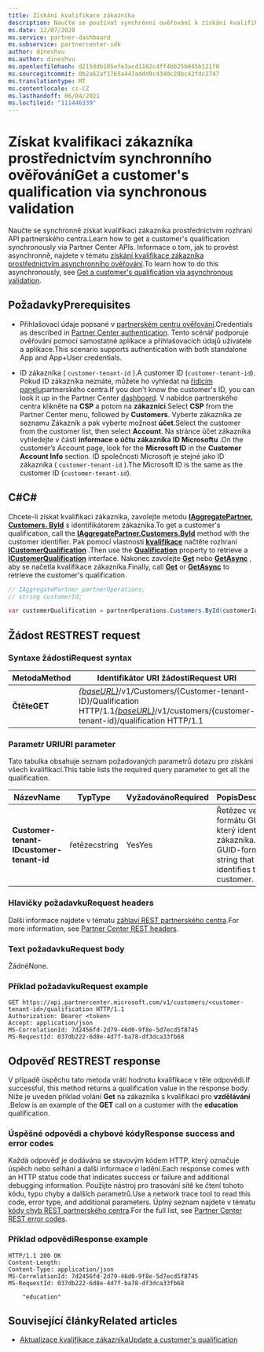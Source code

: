 ```yaml
---
title: Získání kvalifikace zákazníka
description: Naučte se používat synchronní ověřování k získání kvalifikace zákazníka prostřednictvím rozhraní API partnerského centra. Partneři to můžou použít k ověření zákazníků vzdělávání.
ms.date: 12/07/2020
ms.service: partner-dashboard
ms.subservice: partnercenter-sdk
author: dineshvu
ms.author: dineshvu
ms.openlocfilehash: d215ddb105efe3acd1182c4ff4bb25b045b121f0
ms.sourcegitcommit: 0b2a62af1765a447addd9c4340c28bc42fdc2747
ms.translationtype: MT
ms.contentlocale: cs-CZ
ms.lasthandoff: 06/04/2021
ms.locfileid: "111446339"
---
```

# <a name="get-a-customers-qualification-via-synchronous-validation"></a><span data-ttu-id="28448-104">Získat kvalifikaci zákazníka prostřednictvím synchronního ověřování</span><span class="sxs-lookup"><span data-stu-id="28448-104">Get a customer's qualification via synchronous validation</span></span>

<span data-ttu-id="28448-105">Naučte se synchronně získat kvalifikaci zákazníka prostřednictvím rozhraní API partnerského centra.</span><span class="sxs-lookup"><span data-stu-id="28448-105">Learn how to get a customer's qualification synchronously via Partner Center APIs.</span></span> <span data-ttu-id="28448-106">Informace o tom, jak to provést asynchronně, najdete v tématu [získání kvalifikace zákazníka prostřednictvím asynchronního ověřování](get-customer-qualification-asynchronous.md).</span><span class="sxs-lookup"><span data-stu-id="28448-106">To learn how to do this asynchronously, see [Get a customer's qualification via asynchronous validation](get-customer-qualification-asynchronous.md).</span></span>

## <a name="prerequisites"></a><span data-ttu-id="28448-107">Požadavky</span><span class="sxs-lookup"><span data-stu-id="28448-107">Prerequisites</span></span>

- <span data-ttu-id="28448-108">Přihlašovací údaje popsané v [partnerském centru ověřování](partner-center-authentication.md).</span><span class="sxs-lookup"><span data-stu-id="28448-108">Credentials as described in [Partner Center authentication](partner-center-authentication.md).</span></span> <span data-ttu-id="28448-109">Tento scénář podporuje ověřování pomocí samostatné aplikace a přihlašovacích údajů uživatele a aplikace.</span><span class="sxs-lookup"><span data-stu-id="28448-109">This scenario supports authentication with both standalone App and App+User credentials.</span></span>

- <span data-ttu-id="28448-110">ID zákazníka ( `customer-tenant-id` ).</span><span class="sxs-lookup"><span data-stu-id="28448-110">A customer ID (`customer-tenant-id`).</span></span> <span data-ttu-id="28448-111">Pokud ID zákazníka neznáte, můžete ho vyhledat na [řídicím panelu](https://partner.microsoft.com/dashboard)partnerského centra.</span><span class="sxs-lookup"><span data-stu-id="28448-111">If you don't know the customer's ID, you can look it up in the Partner Center [dashboard](https://partner.microsoft.com/dashboard).</span></span> <span data-ttu-id="28448-112">V nabídce partnerského centra klikněte na **CSP** a potom na **zákazníci**.</span><span class="sxs-lookup"><span data-stu-id="28448-112">Select **CSP** from the Partner Center menu, followed by **Customers**.</span></span> <span data-ttu-id="28448-113">Vyberte zákazníka ze seznamu Zákazník a pak vyberte možnost **účet**.</span><span class="sxs-lookup"><span data-stu-id="28448-113">Select the customer from the customer list, then select **Account**.</span></span> <span data-ttu-id="28448-114">Na stránce účet zákazníka vyhledejte v části **informace o účtu zákazníka** **ID Microsoftu** .</span><span class="sxs-lookup"><span data-stu-id="28448-114">On the customer’s Account page, look for the **Microsoft ID** in the **Customer Account Info** section.</span></span> <span data-ttu-id="28448-115">ID společnosti Microsoft je stejné jako ID zákazníka ( `customer-tenant-id` ).</span><span class="sxs-lookup"><span data-stu-id="28448-115">The Microsoft ID is the same as the customer ID  (`customer-tenant-id`).</span></span>

## <a name="c"></a><span data-ttu-id="28448-116">C\#</span><span class="sxs-lookup"><span data-stu-id="28448-116">C\#</span></span>

<span data-ttu-id="28448-117">Chcete-li získat kvalifikaci zákazníka, zavolejte metodu [**IAggregatePartner. Customers. ById**](/dotnet/api/microsoft.store.partnercenter.customers.icustomercollection.byid) s identifikátorem zákazníka.</span><span class="sxs-lookup"><span data-stu-id="28448-117">To get a customer's qualification, call the [**IAggregatePartner.Customers.ById**](/dotnet/api/microsoft.store.partnercenter.customers.icustomercollection.byid) method with the customer identifier.</span></span> <span data-ttu-id="28448-118">Pak pomocí vlastnosti [**kvalifikace**](/dotnet/api/microsoft.store.partnercenter.customers.icustomer.qualification) načtěte rozhraní [**ICustomerQualification**](/dotnet/api/microsoft.store.partnercenter.qualification.icustomerqualification) .</span><span class="sxs-lookup"><span data-stu-id="28448-118">Then use the [**Qualification**](/dotnet/api/microsoft.store.partnercenter.customers.icustomer.qualification) property to retrieve a [**ICustomerQualification**](/dotnet/api/microsoft.store.partnercenter.qualification.icustomerqualification) interface.</span></span> <span data-ttu-id="28448-119">Nakonec zavolejte [**Get**](/dotnet/api/microsoft.store.partnercenter.subscriptions.isubscriptioncollection.get) nebo [**GetAsync**](/dotnet/api/microsoft.store.partnercenter.subscriptions.isubscriptioncollection.getasync) , aby se načetla kvalifikace zákazníka.</span><span class="sxs-lookup"><span data-stu-id="28448-119">Finally, call [**Get**](/dotnet/api/microsoft.store.partnercenter.subscriptions.isubscriptioncollection.get) or [**GetAsync**](/dotnet/api/microsoft.store.partnercenter.subscriptions.isubscriptioncollection.getasync) to retrieve the customer's qualification.</span></span>

``` csharp
// IAggregatePartner partnerOperations;
// string customerId;

var customerQualification = partnerOperations.Customers.ById(customerId).Qualification.Get();
```

## <a name="rest-request"></a><span data-ttu-id="28448-120">Žádost REST</span><span class="sxs-lookup"><span data-stu-id="28448-120">REST request</span></span>

### <a name="request-syntax"></a><span data-ttu-id="28448-121">Syntaxe žádosti</span><span class="sxs-lookup"><span data-stu-id="28448-121">Request syntax</span></span>

| <span data-ttu-id="28448-122">Metoda</span><span class="sxs-lookup"><span data-stu-id="28448-122">Method</span></span>  | <span data-ttu-id="28448-123">Identifikátor URI žádosti</span><span class="sxs-lookup"><span data-stu-id="28448-123">Request URI</span></span>                                                                                          |
|---------|------------------------------------------------------------------------------------------------------|
| <span data-ttu-id="28448-124">**Čtěte**</span><span class="sxs-lookup"><span data-stu-id="28448-124">**GET**</span></span> | <span data-ttu-id="28448-125">[*{baseURL}*](partner-center-rest-urls.md)/v1/Customers/{Customer-tenant-ID}/Qualification HTTP/1.1</span><span class="sxs-lookup"><span data-stu-id="28448-125">[*{baseURL}*](partner-center-rest-urls.md)/v1/customers/{customer-tenant-id}/qualification HTTP/1.1</span></span> |

### <a name="uri-parameter"></a><span data-ttu-id="28448-126">Parametr URI</span><span class="sxs-lookup"><span data-stu-id="28448-126">URI parameter</span></span>

<span data-ttu-id="28448-127">Tato tabulka obsahuje seznam požadovaných parametrů dotazu pro získání všech kvalifikací.</span><span class="sxs-lookup"><span data-stu-id="28448-127">This table lists the required query parameter to get all the qualification.</span></span>

| <span data-ttu-id="28448-128">Název</span><span class="sxs-lookup"><span data-stu-id="28448-128">Name</span></span>               | <span data-ttu-id="28448-129">Typ</span><span class="sxs-lookup"><span data-stu-id="28448-129">Type</span></span>   | <span data-ttu-id="28448-130">Vyžadováno</span><span class="sxs-lookup"><span data-stu-id="28448-130">Required</span></span> | <span data-ttu-id="28448-131">Popis</span><span class="sxs-lookup"><span data-stu-id="28448-131">Description</span></span>                                           |
|--------------------|--------|----------|-------------------------------------------------------|
| <span data-ttu-id="28448-132">**Customer-tenant-ID**</span><span class="sxs-lookup"><span data-stu-id="28448-132">**customer-tenant-id**</span></span> | <span data-ttu-id="28448-133">řetězec</span><span class="sxs-lookup"><span data-stu-id="28448-133">string</span></span> | <span data-ttu-id="28448-134">Yes</span><span class="sxs-lookup"><span data-stu-id="28448-134">Yes</span></span>      | <span data-ttu-id="28448-135">Řetězec ve formátu GUID, který identifikuje zákazníka.</span><span class="sxs-lookup"><span data-stu-id="28448-135">A GUID-formatted string that identifies the customer.</span></span> |

### <a name="request-headers"></a><span data-ttu-id="28448-136">Hlavičky požadavku</span><span class="sxs-lookup"><span data-stu-id="28448-136">Request headers</span></span>

<span data-ttu-id="28448-137">Další informace najdete v tématu [záhlaví REST partnerského centra](headers.md).</span><span class="sxs-lookup"><span data-stu-id="28448-137">For more information, see [Partner Center REST headers](headers.md).</span></span>

### <a name="request-body"></a><span data-ttu-id="28448-138">Text požadavku</span><span class="sxs-lookup"><span data-stu-id="28448-138">Request body</span></span>

<span data-ttu-id="28448-139">Žádné</span><span class="sxs-lookup"><span data-stu-id="28448-139">None.</span></span>

### <a name="request-example"></a><span data-ttu-id="28448-140">Příklad požadavku</span><span class="sxs-lookup"><span data-stu-id="28448-140">Request example</span></span>

```http
GET https://api.partnercenter.microsoft.com/v1/customers/<customer-tenant-id>/qualification HTTP/1.1
Authorization: Bearer <token>
Accept: application/json
MS-CorrelationId: 7d2456fd-2d79-46d0-9f8e-5d7ecd5f8745
MS-RequestId: 037db222-6d8e-4d7f-ba78-df3dca33fb68
```

## <a name="rest-response"></a><span data-ttu-id="28448-141">Odpověď REST</span><span class="sxs-lookup"><span data-stu-id="28448-141">REST response</span></span>

<span data-ttu-id="28448-142">V případě úspěchu tato metoda vrátí hodnotu kvalifikace v těle odpovědi.</span><span class="sxs-lookup"><span data-stu-id="28448-142">If successful, this method returns a qualification value in the response body.</span></span>  <span data-ttu-id="28448-143">Níže je uveden příklad volání **Get** na zákazníka s kvalifikací pro **vzdělávání** .</span><span class="sxs-lookup"><span data-stu-id="28448-143">Below is an example of the **GET** call on a customer with the **education** qualification.</span></span>

### <a name="response-success-and-error-codes"></a><span data-ttu-id="28448-144">Úspěšné odpovědi a chybové kódy</span><span class="sxs-lookup"><span data-stu-id="28448-144">Response success and error codes</span></span>

<span data-ttu-id="28448-145">Každá odpověď je dodávána se stavovým kódem HTTP, který označuje úspěch nebo selhání a další informace o ladění.</span><span class="sxs-lookup"><span data-stu-id="28448-145">Each response comes with an HTTP status code that indicates success or failure and additional debugging information.</span></span> <span data-ttu-id="28448-146">Použijte nástroj pro trasování sítě ke čtení tohoto kódu, typu chyby a dalších parametrů.</span><span class="sxs-lookup"><span data-stu-id="28448-146">Use a network trace tool to read this code, error type, and additional parameters.</span></span> <span data-ttu-id="28448-147">Úplný seznam najdete v tématu [kódy chyb REST partnerského centra](error-codes.md).</span><span class="sxs-lookup"><span data-stu-id="28448-147">For the full list, see [Partner Center REST error codes](error-codes.md).</span></span>

### <a name="response-example"></a><span data-ttu-id="28448-148">Příklad odpovědi</span><span class="sxs-lookup"><span data-stu-id="28448-148">Response example</span></span>

```http
HTTP/1.1 200 OK
Content-Length:
Content-Type: application/json
MS-CorrelationId: 7d2456fd-2d79-46d0-9f8e-5d7ecd5f8745
MS-RequestId: 037db222-6d8e-4d7f-ba78-df3dca33fb68

    "education"

```

## <a name="related-articles"></a><span data-ttu-id="28448-149">Související články</span><span class="sxs-lookup"><span data-stu-id="28448-149">Related articles</span></span>

- [<span data-ttu-id="28448-150">Aktualizace kvalifikace zákazníka</span><span class="sxs-lookup"><span data-stu-id="28448-150">Update a customer's qualification</span></span>](./update-customer-qualification-synchronous.md)